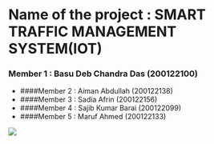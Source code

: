 # Name of the project : SMART TRAFFIC MANAGEMENT SYSTEM(IOT)
###  Member 1 : Basu Deb Chandra Das (200122100)
- ####Member 2 : Aiman Abdullah (200122138)
- ####Member 3 : Sadia Afrin (200122156)
- ####Member 4 : Sajib Kumar Barai (200122099)
- ####Member 5 : Maruf Ahmed (200122133) 




![](https://www.seekpng.com/png/full/257-2577620_3d-transparent-thank-you-thank-you-png.png)
